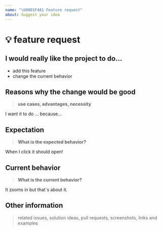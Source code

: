 ```yaml
---
name: "\U0001F4A1 Feature request"
about: Suggest your idea
---
```


# 💡 feature request

## I would really like the project to do...

- add this feature
- change the current behavior

## Reasons why the change would be good

> **use cases, advantages, necessity**

I want it to do ... because...

## Expectation

> **What is the expected behavior?**

When I click it should open!

## Current behavior

> **What is the current behavior?**

It zooms in but that´s about it.

## Other information

> related issues, solution ideas, pull requests, screenshots, links and examples
